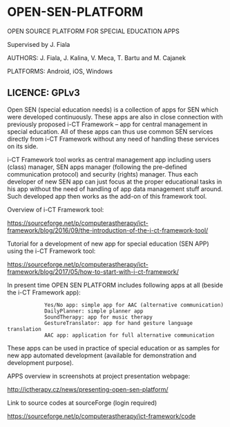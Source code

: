# OPEN-SEN-PLATFORM
OPEN SOURCE PLATFORM FOR SPECIAL EDUCATION APPS

Supervised by J. Fiala

AUTHORS: J. Fiala, J. Kalina, V. Meca, T. Bartu and M. Cajanek

PLATFORMS: Android, iOS, Windows

LICENCE: GPLv3
----------------------------------------------------------------------------------------------------------------------------------

Open SEN (special education needs) is a collection of apps for SEN which were developed continuously. These apps are also in close connection with previously proposed i-CT Framework – app for central management in special education. All of these apps can thus use common SEN services directly from i-CT Framework without any need of handling these services on its side. 

i-CT Framework tool works as central management app including users (class) manager, SEN apps manager (following the pre-defined communication protocol) and security (rights) manager. Thus each developer of new SEN app can just focus at the proper educational tasks in his app without the need of handling of app data management stuff around. Such developed app then works as the add-on of this framework tool.

Overview of i-CT Framework tool:

https://sourceforge.net/p/computerastherapy/ict-framework/blog/2016/09/the-introduction-of-the-i-ct-framework-tool/

Tutorial for a development of new app for special education (SEN APP) using the i-CT Framework tool:

https://sourceforge.net/p/computerastherapy/ict-framework/blog/2017/05/how-to-start-with-i-ct-framework/

In present time OPEN SEN PLATFORM includes following apps  at all (beside the i-CT Framework app):

                Yes/No app: simple app for AAC (alternative communication)
                DailyPlanner: simple planner app
                SoundTherapy: app for music therapy
                GestureTranslator: app for hand gesture language translation
                AAC app: application for full alternative communication

These apps can be used in practice of special education or as samples for new app automated development (available for demonstration and development purpose).

APPS overview in screenshots at project presentation webpage:

http://ictherapy.cz/news/presenting-open-sen-platform/

Link to source codes at sourceForge (login required)

https://sourceforge.net/p/computerastherapy/ict-framework/code
